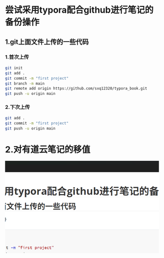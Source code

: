 # 尝试采用typora配合github进行笔记的备份操作

## 1.git上面文件上传的一些代码

### 1.首次上传

```bash
git init 
git add . 
git commit -m "first project"
git branch -m main
git remote add origin https://github.com/sxq12320/typora_book.git
git push -u origin main
```

### 2.下次上传

```bash
git add .
git commit -m "first project"
git push -u origin main
```

# 2.对有道云笔记的移值

![image-20250730235125428](assets/image-20250730235125428.png)